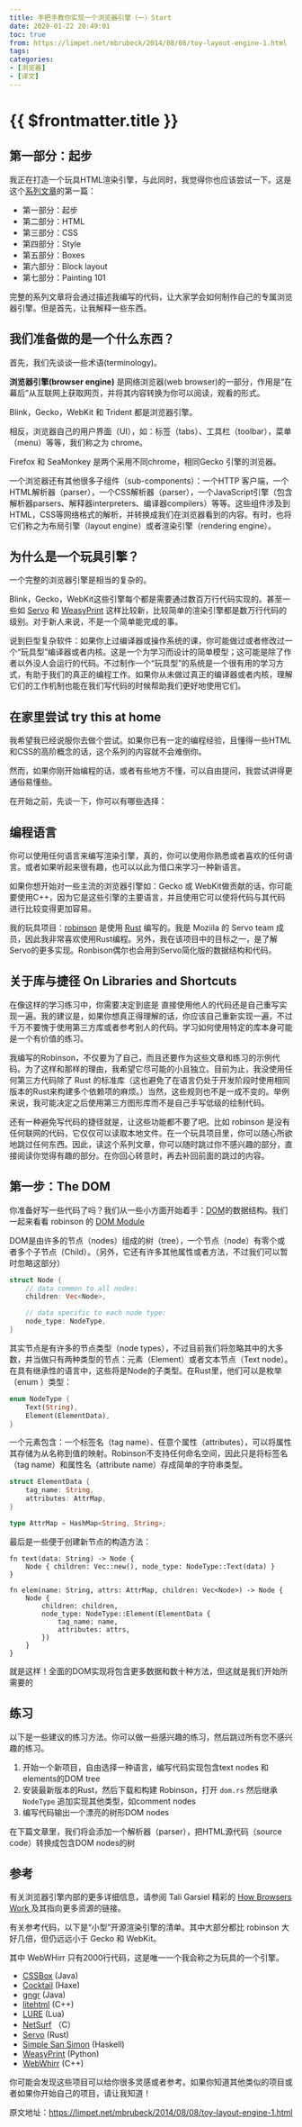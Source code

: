 ```yaml
---
title: 手把手教你实现一个浏览器引擎（一）Start
date: 2020-01-22 20:49:01
toc: true
from: https://limpet.net/mbrubeck/2014/08/08/toy-layout-engine-1.html
tags:
categories:
- [浏览器]
- [译文]
---
```


# {{ $frontmatter.title }}

## 第一部分：起步

我正在打造一个玩具HTML渲染引擎，与此同时，我觉得你也应该尝试一下。这是这个[系列文章](https://limpet.net/mbrubeck/2014/08/08/toy-layout-engine-1.html)的第一篇：

- 第一部分：起步
- 第二部分：HTML
- 第三部分：CSS
- 第四部分：Style
- 第五部分：Boxes
- 第六部分：Block layout
- 第七部分：Painting 101

完整的系列文章将会通过描述我编写的代码，让大家学会如何制作自己的专属浏览器引擎。但是首先，让我解释一些东西。

## 我们准备做的是一个什么东西？

首先，我们先谈谈一些术语(terminology)。

**浏览器引擎(browser engine)** 是网络浏览器(web browser)的一部分，作用是“在幕后”从互联网上获取网页，并将其内容转换为你可以阅读，观看的形式。

Blink，Gecko，WebKit 和 Trident 都是浏览器引擎。

相反，浏览器自己的用户界面（UI），如：标签（tabs）、工具栏（toolbar），菜单（menu）等等，我们称之为 chrome。

Firefox 和 SeaMonkey 是两个采用不同chrome，相同Gecko 引擎的浏览器。

一个浏览器还有其他很多子组件（sub-components）：一个HTTP 客户端，一个HTML解析器（parser），一个CSS解析器（parser），一个JavaScript引擎（包含解析器parsers、解释器interpreters、编译器compilers）等等。这些组件涉及到HTML，CSS等网络格式的解析，并转换成我们在浏览器看到的内容。有时，也将它们称之为布局引擎（layout engine）或者渲染引擎（rendering engine）。

## 为什么是一个玩具引擎？

一个完整的浏览器引擎是相当的复杂的。

Blink，Gecko，WebKit这些引擎每个都是需要通过数百万行代码实现的。甚至一些如 [Servo](https://github.com/servo/servo/) 和 [WeasyPrint](http://weasyprint.org/) 这样比较新，比较简单的渲染引擎都是数万行代码的级别。对于新人来说，不是一个简单能完成的事。

说到巨型复杂软件：如果你上过编译器或操作系统的课，你可能做过或者修改过一个“玩具型”编译器或者内核。这是一个为学习而设计的简单模型；这可能是除了作者以外没人会运行的代码。不过制作一个“玩具型”的系统是一个很有用的学习方式，有助于我们的真正的编程工作。如果你从未做过真正的编译器或者内核，理解它们的工作机制也能在我们写代码的时候帮助我们更好地使用它们。

## 在家里尝试 try this at home

我希望我已经说服你去做个尝试。如果你已有一定的编程经验，且懂得一些HTML和CSS的高阶概念的话，这个系列的内容就不会难倒你。

然而，如果你刚开始编程的话，或者有些地方不懂，可以自由提问，我尝试讲得更通俗易懂些。

在开始之前，先谈一下，你可以有哪些选择：

## 编程语言

你可以使用任何语言来编写渲染引擎，真的，你可以使用你熟悉或者喜欢的任何语言。或者如果听起来很有趣，也可以以此为借口来学习一种新语言。

如果你想开始对一些主流的浏览器引擎如：Gecko 或 WebKit做贡献的话，你可能要使用C++，因为它是这些引擎的主要语言，并且使用它可以使将代码与其代码进行比较变得更加容易。

我的玩具项目：[robinson](https://github.com/mbrubeck/robinson) 是使用 [Rust](http://www.rust-lang.org/) 编写的。我是 Moziila 的 Servo team 成员，因此我非常喜欢使用Rust编程。另外，我在该项目中的目标之一，是了解Servo的更多实现。Ronbison偶尔也会用到Servo简化版的数据结构和代码。

## 关于库与捷径 On Libraries and Shortcuts

在像这样的学习练习中，你需要决定到底是 直接使用他人的代码还是自己重写实现一遍。我的建议是，如果你想真正得理解的话，你应该自己重新实现一遍，不过千万不要愧于使用第三方库或者参考别人的代码。学习如何使用特定的库本身可能是一个有价值的练习。

我编写的Robinson，不仅要为了自己，而且还要作为这些文章和练习的示例代码。为了这样和那样的理由，我希望它尽可能的小且独立。目前为止，我没使用任何第三方代码除了 Rust 的标准库（这也避免了在语言仍处于开发阶段时使用相同版本的Rust来构建多个依赖项的麻烦。）当然，这些规则也不是一成不变的。举例来说，我可能决定之后使用第三方图形库而不是自己手写低级的绘制代码。

还有一种避免写代码的捷径就是，让这些功能都不要了吧。比如 robinson 是没有任何联网的代码，它仅仅可以读取本地文件。在一个玩具项目里，你可以随心所欲地跳过任何东西。因此，读这个系列文章，你可以随时跳过你不感兴趣的部分，直接阅读你觉得有趣的部分。在你回心转意时，再去补回前面的跳过的内容。

## 第一步：The DOM

你准备好写一些代码了吗？我们从一些小方面开始着手：[DOM](http://dom.spec.whatwg.org/)的数据结构。我们一起来看看 robinson 的 [DOM Module](https://github.com/mbrubeck/robinson/blob/master/src/dom.rs)

DOM是由许多的节点（nodes）组成的树（tree），一个节点（node）有零个或者多个子节点（Child）。（另外，它还有许多其他属性或者方法，不过我们可以暂时忽略这部分）

```rust
struct Node {
    // data common to all nodes:
    children: Vec<Node>,

    // data specific to each node type:
    node_type: NodeType,
}
```

其实节点是有许多的节点类型（node types），不过目前我们将忽略其中的大多数，并当做只有两种类型的节点：元素（Element）或者文本节点（Text node）。在具有继承性的语言中，这些将是Node的子类型。在Rust里，他们可以是枚举（enum ）类型：

```rust
enum NodeType {
    Text(String),
    Element(ElementData),
}
```

一个元素包含：一个标签名（tag name）、任意个属性（attributes），可以将属性其存储为从名称到值的映射。Robinson不支持任何命名空间，因此只是将标签名（tag name）和属性名（attribute name）存成简单的字符串类型。

```rust
struct ElementData {
    tag_name: String,
    attributes: AttrMap,
}

type AttrMap = HashMap<String, String>;
```

最后是一些便于创建新节点的构造方法：
```
fn text(data: String) -> Node {
    Node { children: Vec::new(), node_type: NodeType::Text(data) }
}

fn elem(name: String, attrs: AttrMap, children: Vec<Node>) -> Node {
    Node {
        children: children,
        node_type: NodeType::Element(ElementData {
            tag_name: name,
            attributes: attrs,
        })
    }
}
```

就是这样！全面的DOM实现将包含更多数据和数十种方法，但这就是我们开始所需要的

## 练习

以下是一些建议的练习方法。你可以做一些感兴趣的练习，然后跳过所有您不感兴趣的练习。

1. 开始一个新项目，自由选择一种语言，编写代码实现包含text nodes 和 elements的DOM tree
2. 安装最新版本的Rust，然后下载和构建 Robinson，打开 `dom.rs` 然后继承 `NodeType` 追加实现其他类型，如comment nodes
3. 编写代码输出一个漂亮的树形DOM nodes

在下篇文章里，我们将会添加一个解析器（parser），把HTML源代码（source code）转换成包含DOM nodes的树

## 参考

有关浏览器引擎内部的更多详细信息，请参阅 Tali Garsiel 精彩的 [How Browsers Work ](http://www.html5rocks.com/en/tutorials/internals/howbrowserswork/)及其指向更多资源的链接。

有关参考代码，以下是“小型”开源渲染引擎的清单。其中大部分都比 robinson 大好几倍，但仍远远小于 Gecko 和 WebKit。

其中 WebWHirr 只有2000行代码，这是唯一一个我会称之为玩具的一个引擎。

- [CSSBox](https://github.com/philborlin/CSSBox) (Java)
- [Cocktail](https://github.com/silexlabs/Cocktail) (Haxe)
- [gngr](https://gngr.info/) (Java)
- [litehtml](https://github.com/tordex/litehtml) (C++)
- [LURE](https://github.com/admin36/LURE) (Lua)
- [NetSurf](http://www.netsurf-browser.org/) （C）
- [Servo](https://github.com/servo/servo/) (Rust)
- [Simple San Simon](http://hsbrowser.wordpress.com/3s-functional-web-browser/) (Haskell)
- [WeasyPrint](https://github.com/Kozea/WeasyPrint) (Python)
- [WebWhirr](https://github.com/reesmichael1/WebWhirr) (C++)

你可能会发现这些项目可以给你很多灵感或者参考。如果你知道其他类似的项目或者如果你开始自己的项目，请让我知道！

原文地址：https://limpet.net/mbrubeck/2014/08/08/toy-layout-engine-1.html